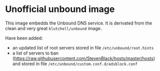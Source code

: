 # Unofficial unbound image
This image embedds the Unbound DNS service.
It is derivated from the clean and very great ``klutchell/unbound`` image.

Have been added:
* an updated list of root servers stored in file ``/etc/unbound/root.hints``
* a list of servers to ban (https://raw.githubusercontent.com/StevenBlack/hosts/master/hosts) and stored in file ``/etc/unbound/custom.conf.d/adsblock.conf``
